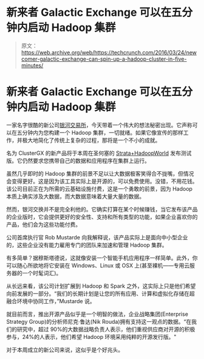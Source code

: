 # 新来者 Galactic Exchange 可以在五分钟内启动 Hadoop 集群 

> 原文：<https://web.archive.org/web/https://techcrunch.com/2016/03/24/newcomer-galactic-exchange-can-spin-up-a-hadoop-cluster-in-five-minutes/>

# 新来者 Galactic Exchange 可以在五分钟内启动 Hadoop 集群

一家名字很酷的新公司[银河交易所](https://web.archive.org/web/20221206204915/http://galacticexchange.io/)，今天带着一个伟大的想法秘密出现。它声称可以在五分钟内为您构建一个 Hadoop 集群，一切就绪。如果它像宣传的那样工作，并极大地简化了传统上复杂的过程，那将是一个不小的成就。

名为 ClusterGX 的新产品将于本周在圣何塞的 [Strata+HadoopWorld](https://web.archive.org/web/20221206204915/http://conferences.oreilly.com/strata/hadoop-big-data-ca) 发布测试版。它仍然要求您携带自己的数据和应用程序在集群上运行。

虽然几乎即时的 Hadoop 集群的前景不足以让大数据极客笑得合不拢嘴，但情况会变得更好。这是因为该工具实际上是开源的，可以免费使用。没错，不用花钱。该公司目前正在为所需的云基础设施付费，这是一个勇敢的前景，因为 Hadoop 本质上确实涉及大数据，而大数据意味着大量大量的数据。

然而，银河交换并不是完全利他的。它确实打算在某个时候赚钱，当它发布该产品的企业版时，它会提供更好的安全性、支持和所有类型的功能，如果企业喜欢你的产品，他们会为这些功能付费。

公司首席执行官 Rob Mustarde 向我解释说，该产品实际上是面向中小型企业的，这些企业没有能力雇用专门的团队来加速和管理 Hadoop 集群。

有多简单？据穆斯塔德说，这就像安装一个智能手机应用程序一样简单。此外，你可以随心所欲地将它安装在 Windows、Linux 或 OSX 上(甚至裸机——专用云服务器的一个时髦词汇)。

从长远来看，该公司计划扩展到 Hadoop 和 Spark 之外，这实际上只是他们希望向前发展的一部分。“我们的长期计划是让您的所有应用、计算和虚拟化存储在超融合环境中协同工作，”Mustarde 说。

就目前而言，推出开源产品似乎是一个明智的做法，企业战略集团(Enterprise Strategy Group)的分析师尼克·鲁达(Nik Rouda)拥有支持这一观点的数据。“在我们的研究中，超过 90%的大数据战略负责人表示，他们重视供应商对开源的积极参与，24%的人表示，他们希望 Hadoop 环境采用纯粹的开源发行版。"

对于本周成立的新公司来说，这似乎是个好兆头。